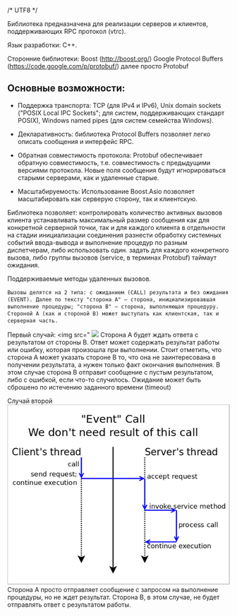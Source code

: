 ﻿/* UTF8 */

Библиотека предназначена для реализации серверов и клиентов, поддерживающих RPC протокол (vtrc). 

Язык разработки: С++.

Сторонние библиотеки: Boost (http://boost.org/) 
                      Google Protocol Buffers (https://code.google.com/p/protobuf/) далее просто Protobuf

## Основные возможности:

 * Поддержка транспорта: TCP (для IPv4 и IPv6), Unix domain sockets ("POSIX Local IPC Sockets"; для систем, поддерживающих стандарт POSIX), Windows named pipes (для систем семейства Windows). 
	
 * Декларативность: библиотека Protocol Buffers позволяет легко описать сообщения и интерфейс RPC.

 * Обратная совместимость протокола: Protobuf обеспечивает обратную совместимость, т.е. совместимость с предыдущими версиями протокола. Новые поля сообщения будут игнорироваться старыми серверами, как и удаленные старые.

 * Масштабируемость: Использование Boost.Asio позволяет масштабировать как серверую сторону, так и клиентскую. 

Библиотека позволяет:
    контролировать количество активных вызовов клиента
    устанавливать максимальный размер сообщения как для конкретной серверной точки, так и для каждого клиента в отдельности на стадии инициализации соединения 
    разнести обработку системных событий ввода-вывода и выполнение процедур по разным диспетчерам, либо использовать один. 
    задать для каждого конкретного вызова, либо группы вызовов (service, в терминах Protobuf) таймаут ожидания. 


Поддерживаемые методы удаленных вызовов. 

    Вызовы делятся на 2 типа: с ожиданием (CALL) результата и без ожидания (EVENT). Далее по тексту "сторона A" — сторона, инициализировавшая выполнение процедуры; "сторона B" — сторона, выполняющая процедуру. Стороной A (как и стороной B) может выступать как клиентская, так и серверная часть.

Первый случай: <img src="
<img src="
https://github.com/newenclave/vtrc-docs/blob/master/img/call-direct.png" />
Cторона A будет ждать ответа с результатом от стороны B. Ответ может содержать результат работы или ошибку, которая произошла при выполнении. Стоит отметить, что сторона A может указать стороне B то, что она не заинтересована в получении результата, а нужен только факт окончания выполнения. В этом случае сторона B отправит сообщение с пустым результатом, либо с ошибкой, если что-то случилось. Ожидание может быть сброшено по истечению заданного времени (timeout)

Случай второй  <img src="https://github.com/newenclave/vtrc-docs/blob/master/img/call-event.png" /> Cторона A просто отправляет сообщение с запросом на выполнение процедуры, но не ждет результат. Сторона B, в этом случае, не будет отправлять ответ с результатом работы. 
